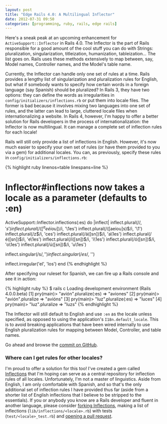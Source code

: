 ```yaml
---
layout: post
title: "Edge Rails 4.0: A Multilingual Inflector"
date: 2012-07-31 09:50
categories: [programming, ruby, rails, edge rails]
---
```


Here's a sneak peak at an upcoming enhancement for `ActiveSupport::Inflector` in Rails 4.0. The Inflector is the part of Rails responsible for a good amount of the cool stuff you can do with Strings: pluralization, singularization, titleization, humanization, tableization... The list goes on. Rails uses these methods extensively to map between, say, Model names, Controller names, and the Model's table name.

Currently, the Inflector can handle only one set of rules at a time. Rails provides a lengthy list of singularization and pluralization rules for English, but what if somebody wants to specify how certain words in a foreign language (say Spanish) should be pluralized? In Rails 3, they have two options: they can define the words as irregularities in `config/initializers/inflections.rb` or put them into locale files. The former is bad because it involves mixing two languages into one set of rules, and the latter can lead to large, cluttered locale files when internationalizing a website. In Rails 4, however, I'm happy to offer a better solution for Rails developers in the process of internationalization: the Inflector is now multilingual. It can manage a complete set of inflection rules for each locale!

Rails will still only provide a list of inflections in English. However, it's now much easier to specify your own set of rules (or have them provided to you via a gem) for additional locales. You can, as previously, specify these rules in `config/initializers/inflections.rb`:

{% highlight ruby linenos=table linespans=line %}
# Inflector#inflections now takes a locale as a parameter (defaults to :en)
ActiveSupport::Inflector.inflections(:es) do |inflect|
  inflect.plural(/$/, 's')
  inflect.plural(/([^aeéiou])$/i, '\1es')
  inflect.plural(/([aeiou]s)$/i, '\1')
  inflect.plural(/z$/i, 'ces')
  inflect.plural(/á([sn])$/i, 'a\1es')
  inflect.plural(/é([sn])$/i, 'e\1es')
  inflect.plural(/í([sn])$/i, 'i\1es')
  inflect.plural(/ó([sn])$/i, 'o\1es')
  inflect.plural(/ú([sn])$/i, 'u\1es')

  inflect.singular(/s$/, '')
  inflect.singular(/es$/, '')

  inflect.irregular('el', 'los')
end
{% endhighlight %}

After specifying our ruleset for Spanish, we can fire up a Rails console and see it in action:

{% highlight ruby %}
$ rails c
Loading development environment (Rails 4.0.0.beta)
[1] pry(main)> "avión".pluralize(:es)
=> "aviones"
[2] pry(main)> "avión".pluralize
=> "avións"
[3] pry(main)> "luz".pluralize(:es)
=> "luces"
[4] pry(main)> "luz".pluralize
=> "luzs"
{% endhighlight %}

The Inflector will still default to English and use `:en` as the locale unless specified, as opposed to using the application's `I18n.default_locale`. This is to avoid breaking applications that have been wired internally to use English pluralization rules for mapping between Model, Controller, and table names.

Go ahead and browse the [commit on GitHub](https://github.com/rails/rails/commit/7db0b073fec6bc3e6f213b58c76e7f43fcc2ab97).

### Where can I get rules for other locales?

I'm proud to offer a solution for this too! I've created a gem called [Inflections](https://github.com/davidcelis/inflections) that I'm hoping can serve as a central repository for inflection rules of all locales. Unfortunately, I'm not a master of linguistics. Aside from English, I am only comfortable with Spanish, and so that's the only additional set of inflection rules I have provided thus far (aside from a shorter list of English inflections that I believe to be stripped to the essentials). If you or anybody you know are a Rails developer and fluent in another language, please consider [forking Inflections](https://github.com/davidcelis/inflections/fork_select), making a list of inflections (`lib/inflections/<locale>.rb`) with tests (`test/<locale>_test.rb`) and [opening a pull request](https://github.com/davidcelis/inflections/pull/new/master).
